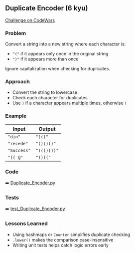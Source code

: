 ##  Duplicate Encoder (6 kyu)
 [Challenge on CodeWars](https://www.codewars.com/)

### Problem
Convert a string into a new string where each character is:
- `"("` if it appears only once in the original string  
- `")"` if it appears more than once  

Ignore capitalization when checking for duplicates.

### Approach
- Convert the string to lowercase  
- Check each character for duplicates  
- Use `)` if a character appears multiple times, otherwise `(`  

### Example
| Input       | Output    |
|------------ |-----------|
| `"din"`     | `"((("`   |
| `"recede"`  | `"()()()"`|
| `"Success"` | `")())())"`|
| `"(( @"`    | `"))(("`  |

### Code
➡️ [Duplicate_Encoder.py](./codeing-challange/solved/6kyu/Duplicate_Encoder/Duplicate_Encoder.py)  

### Tests
➡️ [test_Duplicate_Encoder.py](./codeing-challange/solved/6kyu/Duplicate_Encoder/test_Duplicate_Encoder.py)  

### Lessons Learned
- Using hashmaps or `Counter` simplifies duplicate checking  
- `.lower()` makes the comparison case-insensitive  
- Writing unit tests helps catch logic errors early

